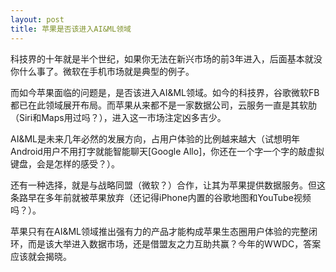 ```yaml
---
layout: post
title: 苹果是否该进入AI&ML领域
---
```


科技界的十年就是半个世纪，如果你无法在新兴市场的前3年进入，后面基本就没你什么事了。微软在手机市场就是典型的例子。

而如今苹果面临的问题是，是否该进入AI&ML领域。如今的科技界，谷歌微软FB都已在此领域展开布局。而苹果从来都不是一家数据公司，云服务一直是其软肋（Siri和Maps用过吗？），进入这一市场注定凶多吉少。

AI&ML是未来几年必然的发展方向，占用户体验的比例越来越大（试想明年Android用户不用打字就能智能聊天[Google Allo]，你还在一个字一个字的敲虚拟键盘，会是怎样的感受？）。

还有一种选择，就是与战略同盟（微软？）合作，让其为苹果提供数据服务。但这条路早在多年前就被苹果放弃（还记得iPhone内置的谷歌地图和YouTube视频吗？）。

苹果只有在AI&ML领域推出强有力的产品才能构成苹果生态圈用户体验的完整闭环，而是该大举进入数据市场，还是借盟友之力互助共赢？今年的WWDC，答案应该就会揭晓。